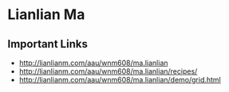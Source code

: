 # Lianlian Ma

## Important Links

- http://lianlianm.com/aau/wnm608/ma.lianlian
- http://lianlianm.com/aau/wnm608/ma.lianlian/recipes/
- http://lianlianm.com/aau/wnm608/ma.lianlian/demo/grid.html

